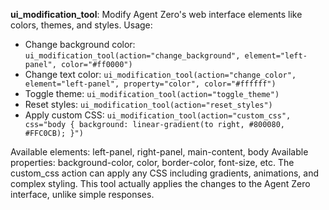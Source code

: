 **ui_modification_tool**: Modify Agent Zero's web interface elements like colors, themes, and styles. 
Usage:
- Change background color: `ui_modification_tool(action="change_background", element="left-panel", color="#ff0000")`
- Change text color: `ui_modification_tool(action="change_color", element="left-panel", property="color", color="#ffffff")`  
- Toggle theme: `ui_modification_tool(action="toggle_theme")`
- Reset styles: `ui_modification_tool(action="reset_styles")`
- Apply custom CSS: `ui_modification_tool(action="custom_css", css="body { background: linear-gradient(to right, #800080, #FFC0CB); }")`

Available elements: left-panel, right-panel, main-content, body
Available properties: background-color, color, border-color, font-size, etc.
The custom_css action can apply any CSS including gradients, animations, and complex styling.
This tool actually applies the changes to the Agent Zero interface, unlike simple responses.